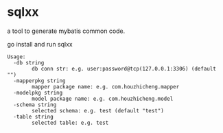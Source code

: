 # sqlxx

a tool to generate mybatis common code.

go install and run sqlxx

```shell
Usage:
  -db string
    	db conn str: e.g. user:password@tcp(127.0.0.1:3306) (default "")
  -mapperpkg string
    	mapper package name: e.g. com.houzhicheng.mapper
  -modelpkg string
    	model package name: e.g. com.houzhicheng.model
  -schema string
    	selected schema: e.g. test (default "test")
  -table string
    	selected table: e.g. test
```